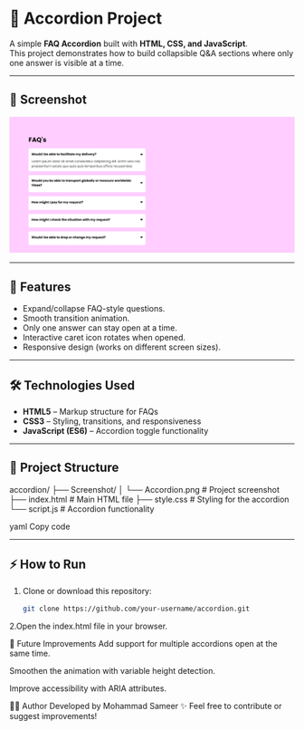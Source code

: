 # 📂 Accordion Project

A simple **FAQ Accordion** built with **HTML, CSS, and JavaScript**.  
This project demonstrates how to build collapsible Q&A sections where only one answer is visible at a time.

---

## 📸 Screenshot

![Accordion Screenshot](Screenshot/Accordion.png)

---

## 🚀 Features

- Expand/collapse FAQ-style questions.
- Smooth transition animation.
- Only one answer can stay open at a time.
- Interactive caret icon rotates when opened.
- Responsive design (works on different screen sizes).

---

## 🛠️ Technologies Used

- **HTML5** – Markup structure for FAQs  
- **CSS3** – Styling, transitions, and responsiveness  
- **JavaScript (ES6)** – Accordion toggle functionality  

---

## 📂 Project Structure

accordion/
├── Screenshot/
│ └── Accordion.png # Project screenshot
├── index.html # Main HTML file
├── style.css # Styling for the accordion
└── script.js # Accordion functionality

yaml
Copy code

---

## ⚡ How to Run

1. Clone or download this repository:
   ```bash
   git clone https://github.com/your-username/accordion.git
2.Open the index.html file in your browser.

🎯 Future Improvements
Add support for multiple accordions open at the same time.

Smoothen the animation with variable height detection.

Improve accessibility with ARIA attributes.

👨‍💻 Author
Developed by Mohammad Sameer ✨
Feel free to contribute or suggest improvements!
